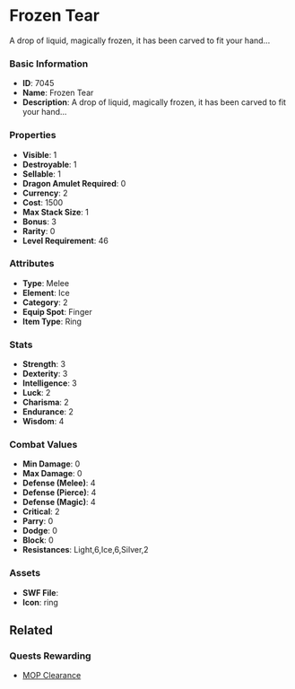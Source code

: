 # Frozen Tear

A drop of liquid, magically frozen, it has been carved to fit your hand... 

### Basic Information

- **ID**: 7045
- **Name**: Frozen Tear
- **Description**: A drop of liquid, magically frozen, it has been carved to fit your hand... 

### Properties

- **Visible**: 1
- **Destroyable**: 1
- **Sellable**: 1
- **Dragon Amulet Required**: 0
- **Currency**: 2
- **Cost**: 1500
- **Max Stack Size**: 1
- **Bonus**: 3
- **Rarity**: 0
- **Level Requirement**: 46

### Attributes

- **Type**: Melee
- **Element**: Ice
- **Category**: 2
- **Equip Spot**: Finger
- **Item Type**: Ring

### Stats

- **Strength**: 3
- **Dexterity**: 3
- **Intelligence**: 3
- **Luck**: 2
- **Charisma**: 2
- **Endurance**: 2
- **Wisdom**: 4

### Combat Values

- **Min Damage**: 0
- **Max Damage**: 0
- **Defense (Melee)**: 4
- **Defense (Pierce)**: 4
- **Defense (Magic)**: 4
- **Critical**: 2
- **Parry**: 0
- **Dodge**: 0
- **Block**: 0
- **Resistances**: Light,6,Ice,6,Silver,2

### Assets

- **SWF File**: 
- **Icon**: ring

## Related

### Quests Rewarding

- [MOP Clearance](../quests/915-mop-clearance.md)

